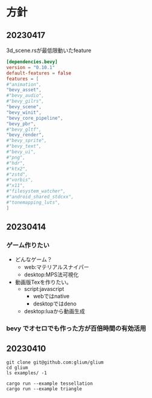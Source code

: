 # 方針

## 20230417

3d_scene.rsが最低限動いたfeature

```toml
[dependencies.bevy]
version = "0.10.1"
default-features = false
features = [
#"animation",
"bevy_asset",
#"bevy_audio",
#"bevy_gilrs",
"bevy_scene",
"bevy_winit",
"bevy_core_pipeline",
"bevy_pbr",
#"bevy_gltf",
"bevy_render",
#"bevy_sprite",
#"bevy_text",
#"bevy_ui",
#"png",
#"hdr",
#"ktx2",
#"zstd",
#"vorbis",
#"x11",
#"filesystem_watcher",
#"android_shared_stdcxx",
#"tonemapping_luts",
]
```

## 20230414

### ゲーム作りたい

- どんなゲーム？
  - web:マテリアルスナイパー
  - desktop:MPS法可視化
- 動画版Texを作りたい。
  - script:javascript
    - webではnative
    - desktopではdeno
  - desktop:luaから動画生成

### bevy でオセロでも作った方が百倍時間の有効活用

## 20230410

```shell
git clone git@github.com:glium/glium
cd glium
ls examples/ -1

cargo run --example tessellation
cargo run --example triangle
```